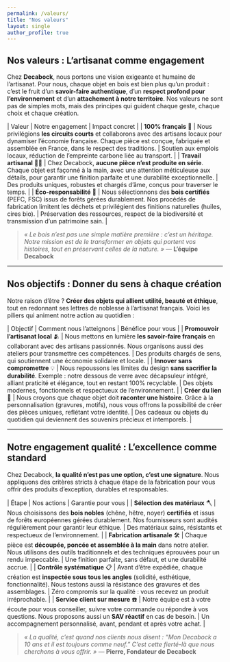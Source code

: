 ```yaml
---
permalink: /valeurs/
title: "Nos valeurs"
layout: single
author_profile: true
---
```


## Nos valeurs : L’artisanat comme engagement

Chez **Decabock**, nous portons une vision exigeante et humaine de l’artisanat. Pour nous, chaque objet en bois est bien plus qu’un produit : c’est le fruit d’un **savoir-faire authentique**, d’un **respect profond pour l’environnement** et d’un **attachement à notre territoire**. Nos valeurs ne sont pas de simples mots, mais des principes qui guident chaque geste, chaque choix et chaque création.

<custom-element data-json="%7B%22type%22%3A%22table-metadata%22%2C%22attributes%22%3A%7B%22title%22%3A%22Nos%20valeurs%20fondamentales%22%7D%7D" />

| Valeur | Notre engagement | Impact concret |
| **100% français** 🏡  | Nous privilégions **les circuits courts** et collaborons avec des artisans locaux pour dynamiser l’économie française. Chaque pièce est conçue, fabriquée et assemblée en France, dans le respect des traditions. | Soutien aux emplois locaux, réduction de l’empreinte carbone liée au transport.                |
| **Travail artisanal** 👷‍♂️ | Chez Decabock, **aucune pièce n’est produite en série**. Chaque objet est façonné à la main, avec une attention méticuleuse aux détails, pour garantir une finition parfaite et une durabilité exceptionnelle.               | Des produits uniques, robustes et chargés d’âme, conçus pour traverser le temps.             |
| **Éco-responsabilité** 🌱 | Nous sélectionnons des **bois certifiés** (PEFC, FSC) issus de forêts gérées durablement. Nos procédés de fabrication limitent les déchets et privilégient des finitions naturelles (huiles, cires bio).               | Préservation des ressources, respect de la biodiversité et transmission d’un patrimoine sain. |

> *« Le bois n’est pas une simple matière première : c’est un héritage. Notre mission est de le transformer en objets qui portent vos histoires, tout en préservant celles de la nature. »*
> — **L’équipe Decabock**

---

## Nos objectifs : Donner du sens à chaque création

Notre raison d’être ? **Créer des objets qui allient utilité, beauté et éthique**, tout en redonnant ses lettres de noblesse à l’artisanat français. Voici les piliers qui animent notre action au quotidien :

<custom-element data-json="%7B%22type%22%3A%22table-metadata%22%2C%22attributes%22%3A%7B%22title%22%3A%22Nos%20objectifs%20concrets%22%7D%7D" />

| Objectif | Comment nous l’atteignons | Bénéfice pour vous |
| **Promouvoir l’artisanat local** 🫂 | Nous mettons en lumière **les savoir-faire français** en collaborant avec des artisans passionnés. Nous organisons aussi des ateliers pour transmettre ces compétences.                                               | Des produits chargés de sens, qui soutiennent une économie solidaire et locale.               |
| **Innover sans compromettre** 💡 | Nous repoussons les limites du design **sans sacrifier la durabilité**. Exemple : notre dessous de verre avec décapsuleur intégré, alliant praticité et élégance, tout en restant 100% recyclable.               | Des objets modernes, fonctionnels et respectueux de l’environnement.                          |
| **Créer du lien** 🔗         | Nous croyons que chaque objet doit **raconter une histoire**. Grâce à la personnalisation (gravures, motifs), nous vous offrons la possibilité de créer des pièces uniques, reflétant votre identité.          | Des cadeaux ou objets du quotidien qui deviennent des souvenirs précieux et intemporels.       |

---

## Notre engagement qualité : L’excellence comme standard

Chez Decabock, **la qualité n’est pas une option, c’est une signature**. Nous appliquons des critères stricts à chaque étape de la fabrication pour vous offrir des produits d’exception, durables et responsables.

<custom-element data-json="%7B%22type%22%3A%22table-metadata%22%2C%22attributes%22%3A%7B%22title%22%3A%22Notre%20processus%20qualit%C3%A9%22%7D%7D" />

| Étape | Nos actions | Garantie pour vous |
| **Sélection des matériaux** 🪓 | Nous choisissons des **bois nobles** (chêne, hêtre, noyer) **certifiés** et issus de forêts européennes gérées durablement. Nos fournisseurs sont audités régulièrement pour garantir leur éthique. | Des matériaux sains, résistants et respectueux de l’environnement. |
| **Fabrication artisanale** 🛠️  | Chaque pièce est **découpée, poncée et assemblée à la main** dans notre atelier. Nous utilisons des outils traditionnels et des techniques éprouvées pour un rendu impeccable. | Une finition parfaite, sans défaut, et une durabilité accrue. |
| **Contrôle systématique** 📋   | Avant d’être expédiée, chaque création est **inspectée sous tous les angles** (solidité, esthétique, fonctionnalité). Nous testons aussi la résistance des gravures et des assemblages.                              | Zéro compromis sur la qualité : vous recevez un produit irréprochable. |
| **Service client sur mesure** ☎️ | Notre équipe est à votre écoute pour vous conseiller, suivre votre commande ou répondre à vos questions. Nous proposons aussi un **SAV réactif** en cas de besoin. | Un accompagnement personnalisé, avant, pendant et après votre achat.                        |

> *« La qualité, c’est quand nos clients nous disent : “Mon Decabock a 10 ans et il est toujours comme neuf.” C’est cette fierté-là que nous cherchons à vous offrir. »*
> — **Pierre, Fondateur de Decabock**
